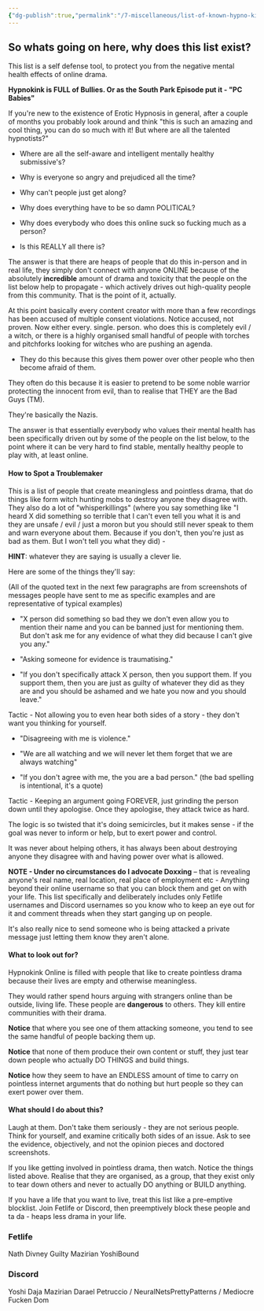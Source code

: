 ```yaml
---
{"dg-publish":true,"permalink":"/7-miscellaneous/list-of-known-hypno-kink-troublemakers/"}
---
```



## So whats going on here, why does this list exist?

This list is a self defense tool, to protect you from the negative mental health effects of online drama.

**Hypnokink is FULL of Bullies. Or as the South Park Episode put it - "PC Babies"**

If you're new to the existence of Erotic Hypnosis in general, after a couple of months you probably look around and think "this is such an amazing and cool thing, you can do so much with it! But where are all the talented hypnotists?"

- Where are all the self-aware and intelligent mentally healthy submissive's?

- Why is everyone so angry and prejudiced all the time?

- Why can't people just get along?

- Why does everything have to be so damn POLITICAL?

- Why does everybody who does this online suck so fucking much as a person?

- Is this REALLY all there is?

The answer is that there are heaps of people that do this in-person and in real life, they simply don't connect with anyone ONLINE because of the absolutely **incredible** amount of drama and toxicity that the people on the list below help to propagate - which actively drives out high-quality people from this community. That is the point of it, actually.

At this point basically every content creator with more than a few recordings has been accused of multiple consent violations. Notice accused, not proven. Now either every. single. person. who does this is completely evil / a witch, or there is a highly organised small handful of people with torches and pitchforks looking for witches who are pushing an agenda. 

- They do this because this gives them power over other people who then become afraid of them.

They often do this because it is easier to pretend to be some noble warrior protecting the innocent from evil, than to realise that THEY are the Bad Guys (TM.

They're basically the Nazis.

The answer is that essentially everybody who values their mental health has been specifically driven out by some of the people on the list below, to the point where it can be very hard to find stable, mentally healthy people to play with, at least online.

#### How to Spot a Troublemaker

This is a list of people that create meaningless and pointless drama, that do things like form witch hunting mobs to destroy anyone they disagree with. They also do a lot of "whisperkillings" (where you say something like "I heard X did something so terrible that I can't even tell you what it is and they are unsafe / evil / just a moron but you should still never speak to them and warn everyone about them. Because if you don't, then you're just as bad as them. But I won't tell you what they did) - 

**HINT** whatever they are saying is usually a clever lie.

Here are some of the things they'll say:

(All of the quoted text in the next few paragraphs are from screenshots of messages people have sent to me as specific examples and are representative of typical examples)

- "X person did something so bad they we don't even allow you to mention their name and you can be banned just for mentioning them. But don't ask me for any evidence of what they did because I can't give you any."

- "Asking someone for evidence is traumatising."

- "If you don't specifically attack X person, then you support them. If you support them, then you are just as guilty of whatever they did as they are and you should be ashamed and we hate you now and you should leave."

Tactic - Not allowing you to even hear both sides of a story - they don't want you thinking for yourself.

- "Disagreeing with me is violence."

- "We are all watching and we will never let them forget that we are always watching"

- "If you don't agree with me, the you are a bad person." (the bad spelling is intentional, it's a quote)

Tactic - Keeping an argument going FOREVER, just grinding the person down until they apologise. Once they apologise, they attack twice as hard.

The logic is so twisted that it's doing semicircles, but it makes sense - if the goal was never to inform or help, but to exert power and control.

It was never about helping others, it has always been about destroying anyone they disagree with and having power over what is allowed.

**NOTE - Under no circumstances do I advocate Doxxing** – that is revealing anyone's real name, real location, real place of employment etc - Anything beyond their online username so that you can block them and get on with your life. This list specifically and deliberately includes only Fetlife usernames and Discord usernames so you know who to keep an eye out for it and comment threads when they start ganging up on people.

It's also really nice to send someone who is being attacked a private message just letting them know they aren't alone.

#### What to look out for?

Hypnokink Online is filled with people that like to create pointless drama because their lives are empty and otherwise meaningless.

They would rather spend hours arguing with strangers online than be outside, living life. These people are **dangerous** to others. They kill entire communities with their drama.

**Notice** that where you see one of them attacking someone, you tend to see the same handful of people backing them up.

**Notice** that none of them produce their own content or stuff, they just tear down people who actually DO THINGS and build things.

**Notice** how they seem to have an ENDLESS amount of time to carry on pointless internet arguments that do nothing but hurt people so they can exert power over them.

#### What should I do about this?

Laugh at them. Don't take them seriously - they are not serious people. Think for yourself, and examine critically both sides of an issue. Ask to see the evidence, objectively, and not the opinion pieces and doctored screenshots.

If you like getting involved in pointless drama, then watch. Notice the things listed above. Realise that they are organised, as a group, that they exist only to tear down others and never to actually DO anything or BUILD anything.

If you have a life that you want to live, treat this list like a pre-emptive blocklist. Join Fetlife or Discord, then preemptively block these people and ta da - heaps less drama in your life.

### Fetlife

Nath
Divney
Guilty
Mazirian
YoshiBound

### Discord

Yoshi
Daja
Mazirian
Darael
Petruccio / NeuralNetsPrettyPatterns / Mediocre Fucken Dom


